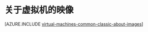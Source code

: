 <properties
	pageTitle="关于虚拟机的映像"
	description="了解映像如何用于 Azure 中的虚拟机。"
	services="virtual-machines-linux"
	documentationCenter=""
	authors="cynthn"
	manager="timlt"
	editor="tysonn"
	tags="azure-service-management"/>

<tags
	ms.service="virtual-machines-linux"
	ms.date="04/29/2016"
	wacn.date="06/29/2016"/>

# 关于虚拟机的映像

[AZURE.INCLUDE [virtual-machines-common-classic-about-images](../includes/virtual-machines-common-classic-about-images.md)]

<!---HONumber=79-->